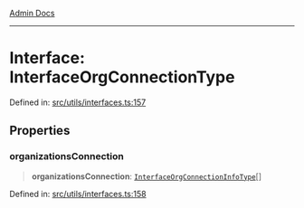 [Admin Docs](/)

***

# Interface: InterfaceOrgConnectionType

Defined in: [src/utils/interfaces.ts:157](https://github.com/PalisadoesFoundation/talawa-admin/blob/main/src/utils/interfaces.ts#L157)

## Properties

### organizationsConnection

> **organizationsConnection**: [`InterfaceOrgConnectionInfoType`](InterfaceOrgConnectionInfoType.md)[]

Defined in: [src/utils/interfaces.ts:158](https://github.com/PalisadoesFoundation/talawa-admin/blob/main/src/utils/interfaces.ts#L158)
